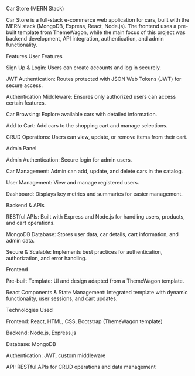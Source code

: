 Car Store (MERN Stack)

Car Store is a full-stack e-commerce web application for cars, built with the MERN stack (MongoDB, Express, React, Node.js). The frontend uses a pre-built template from ThemeWagon, while the main focus of this project was backend development, API integration, authentication, and admin functionality.

Features
User Features

Sign Up & Login: Users can create accounts and log in securely.

JWT Authentication: Routes protected with JSON Web Tokens (JWT) for secure access.

Authentication Middleware: Ensures only authorized users can access certain features.

Car Browsing: Explore available cars with detailed information.

Add to Cart: Add cars to the shopping cart and manage selections.

CRUD Operations: Users can view, update, or remove items from their cart.

Admin Panel

Admin Authentication: Secure login for admin users.

Car Management: Admin can add, update, and delete cars in the catalog.

User Management: View and manage registered users.

Dashboard: Displays key metrics and summaries for easier management.

Backend & APIs

RESTful APIs: Built with Express and Node.js for handling users, products, and cart operations.

MongoDB Database: Stores user data, car details, cart information, and admin data.

Secure & Scalable: Implements best practices for authentication, authorization, and error handling.

Frontend

Pre-built Template: UI and design adapted from a ThemeWagon template.

React Components & State Management: Integrated template with dynamic functionality, user sessions, and cart updates.

Technologies Used

Frontend: React, HTML, CSS, Bootstrap (ThemeWagon template)

Backend: Node.js, Express.js

Database: MongoDB

Authentication: JWT, custom middleware

API: RESTful APIs for CRUD operations and data management
